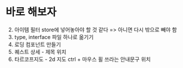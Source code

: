 # 바로 해보자

2. 아이템 필터 store에 넣어놓아야 할 것 같다 => 아니면 다시 밖으로 빼야 함
3. type, interface 파일 하나로 옮기기
4. 로딩 컴포넌트 만들기
5. 퀘스트 상세 - 제목 위치
6. 타르코프지도 - 2d 지도 ctrl + 마우스 휠 쓰라는 안내문구 위치
